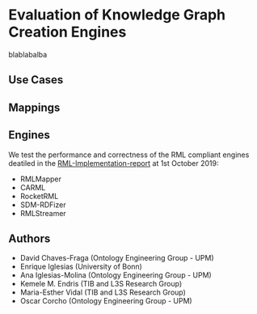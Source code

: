 # Evaluation of Knowledge Graph Creation Engines
blablabalba

## Use Cases


## Mappings


## Engines
We test the performance and correctness of the RML compliant engines deatiled in the [RML-Implementation-report](http://rml.io/implementation-report/) at 1st October 2019:

- RMLMapper
- CARML
- RocketRML
- SDM-RDFizer
- RMLStreamer

## Authors
- David Chaves-Fraga (Ontology Engineering Group - UPM) 
- Enrique Iglesias (University of Bonn)
- Ana Iglesias-Molina (Ontology Engineering Group - UPM)
- Kemele M. Endris (TIB and L3S Research Group)
- Maria-Esther Vidal (TIB and L3S Research Group)
- Oscar Corcho (Ontology Engineering Group - UPM)
